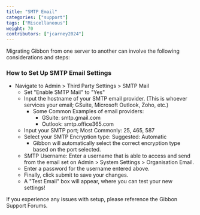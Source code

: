 ```yaml
---
title: "SMTP Email"
categories: ["support"]
tags: ["Miscellaneous"]
weight: 70
contributors: ["jcarney2024"]
---
```

Migrating Gibbon from one server to another can involve the following considerations and steps:

### How to Set Up SMTP Email Settings
*   Navigate to Admin > Third Party Settings > SMTP Mail
    *   Set "Enable SMTP Mail" to "Yes"
    *   Input the hostname of your SMTP email provider. (This is whoever services your email; GSuite, Microsoft Outlook, Zoho, etc.)
        *   Some Common Examples of email providers:
            *   GSuite: smtp.gmail.com
            *   Outlook: smtp.office365.com
    *   Input your SMTP port; Most Commonly: 25, 465, 587
    *   Select your SMTP Encryption type: Suggested: Automatic
        *   Gibbon will automatically select the correct encryption type based on the port selected.
    *   SMTP Username: Enter a username that is able to access and send from the email set on Admin > System Settings > Organisation Email.
    *   Enter a password for the username entered above.
    *   Finally, click submit to save your changes.
    *   A "Test Email" box will appear, where you can test your new settings!

If you experience any issues with setup, please reference the Gibbon Support Forums. 